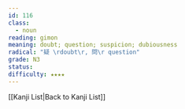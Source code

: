 ```yaml
---
id: 116
class:
  - noun
reading: gimon
meaning: doubt; question; suspicion; dubiousness
radical: "疑 \rdoubt\r, 問\r question"
grade: N3
status:
difficulty: ★★★★
---
```

[[Kanji List|Back to Kanji List]]